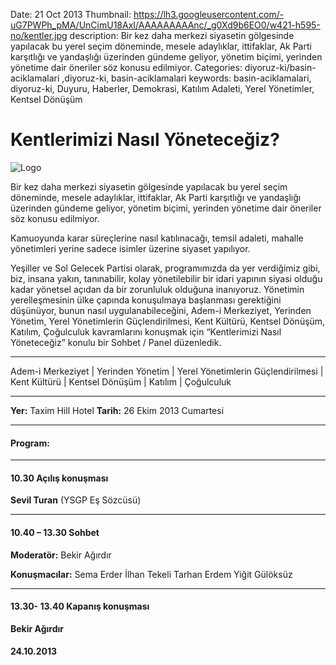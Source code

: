 Date: 21 Oct 2013
Thumbnail: https://lh3.googleusercontent.com/-uG7PWPh_pMA/UnCimU18AxI/AAAAAAAAAnc/_g0Xd9b6EO0/w421-h595-no/kentler.jpg
description: Bir kez daha merkezi siyasetin gölgesinde yapılacak bu yerel seçim döneminde, mesele adaylıklar, ittifaklar, Ak Parti karşıtlığı ve yandaşlığı üzerinden gündeme geliyor, yönetim biçimi, yerinden yönetime dair öneriler söz konusu edilmiyor.
Categories: diyoruz-ki/basin-aciklamalari ,diyoruz-ki, basin-aciklamalari
keywords: basin-aciklamalari, diyoruz-ki, Duyuru, Haberler, Demokrasi, Katılım Adaleti, Yerel Yönetimler, Kentsel Dönüşüm


# Kentlerimizi Nasıl Yöneteceğiz?

![Logo](https://lh3.googleusercontent.com/-uG7PWPh_pMA/UnCimU18AxI/AAAAAAAAAnc/_g0Xd9b6EO0/w421-h595-no/kentler.jpg)

Bir kez daha merkezi siyasetin gölgesinde yapılacak bu yerel seçim döneminde, mesele adaylıklar, ittifaklar, Ak Parti karşıtlığı ve yandaşlığı üzerinden gündeme geliyor, yönetim biçimi, yerinden yönetime dair öneriler söz konusu edilmiyor.

Kamuoyunda karar süreçlerine nasıl katılınacağı, temsil adaleti, mahalle yönetimleri yerine sadece isimler üzerine siyaset yapılıyor.

Yeşiller ve Sol Gelecek Partisi olarak, programımızda da yer verdiğimiz gibi, biz, insana yakın, tanınabilir, kolay yönetilebilir bir idari yapının siyasi olduğu kadar yönetsel açıdan da bir zorunluluk olduğuna inanıyoruz. Yönetimin yerelleşmesinin ülke çapında konuşulmaya başlanması gerektiğini düşünüyor, bunun nasıl uygulanabileceğini, Adem-i Merkeziyet, Yerinden Yönetim, Yerel Yönetimlerin Güçlendirilmesi, Kent Kültürü, Kentsel Dönüşüm, Katılım, Çoğulculuk kavramlarını konuşmak için “Kentlerimizi Nasıl Yöneteceğiz” konulu bir Sohbet / Panel düzenledik.

<hr>

Adem-i Merkeziyet | Yerinden Yönetim | Yerel Yönetimlerin Güçlendirilmesi | Kent Kültürü | Kentsel Dönüşüm | Katılım | Çoğulculuk

<hr>

**Yer:** Taxim Hill Hotel
**Tarih:** 26 Ekim 2013 Cumartesi

<hr>

#### **Program:**

<hr>

#### 10.30 Açılış konuşması

**Sevil Turan** (YSGP Eş Sözcüsü)

<hr>

#### 10.40 – 13.30 Sohbet

**Moderatör:**
Bekir Ağırdır

**Konuşmacılar:**
Sema Erder
İlhan Tekeli
Tarhan Erdem
Yiğit Gülöksüz
<hr>

#### 13.30- 13.40 Kapanış konuşması

**Bekir Ağırdır**

#### 24.10.2013
